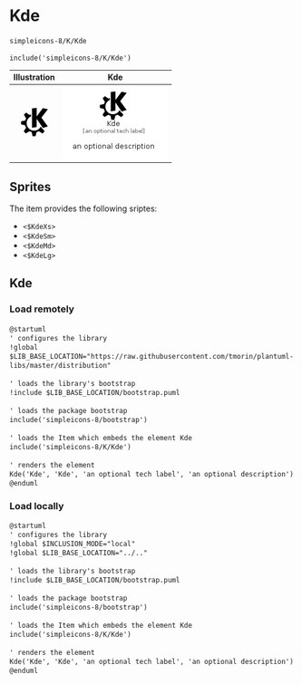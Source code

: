 # Kde


```text
simpleicons-8/K/Kde
```

```text
include('simpleicons-8/K/Kde')
```



| Illustration | Kde |
| :---: | :---: |
| ![illustration for Illustration](../../simpleicons-8/K/Kde.png) | ![illustration for Kde](../../simpleicons-8/K/Kde.Local.png) |



## Sprites
The item provides the following sriptes:

- `<$KdeXs>`
- `<$KdeSm>`
- `<$KdeMd>`
- `<$KdeLg>`





## Kde

### Load remotely
```plantuml
@startuml
' configures the library
!global $LIB_BASE_LOCATION="https://raw.githubusercontent.com/tmorin/plantuml-libs/master/distribution"

' loads the library's bootstrap
!include $LIB_BASE_LOCATION/bootstrap.puml

' loads the package bootstrap
include('simpleicons-8/bootstrap')

' loads the Item which embeds the element Kde
include('simpleicons-8/K/Kde')

' renders the element
Kde('Kde', 'Kde', 'an optional tech label', 'an optional description')
@enduml
```

### Load locally
```plantuml
@startuml
' configures the library
!global $INCLUSION_MODE="local"
!global $LIB_BASE_LOCATION="../.."

' loads the library's bootstrap
!include $LIB_BASE_LOCATION/bootstrap.puml

' loads the package bootstrap
include('simpleicons-8/bootstrap')

' loads the Item which embeds the element Kde
include('simpleicons-8/K/Kde')

' renders the element
Kde('Kde', 'Kde', 'an optional tech label', 'an optional description')
@enduml
```

